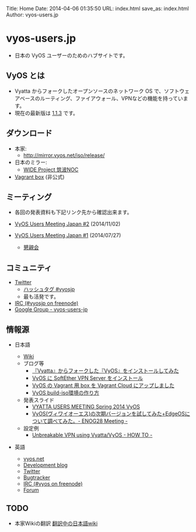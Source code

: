 Title: Home
Date: 2014-04-06 01:35:50
URL: index.html
save_as: index.html
Author: vyos-users.jp

vyos-users.jp
=============

* 日本の VyOS ユーザーのためのハブサイトです。

VyOS とは
---------

* Vyatta からフォークしたオープンソースのネットワーク OS で、ソフトウェアベースのルーティング、ファイアウォール、VPNなどの機能を持っています。
* 現在の最新版は [1.1.3](http://wiki.vyos-users.jp/1.1.0/%E3%83%AA%E3%83%AA%E3%83%BC%E3%82%B9%E3%83%8E%E3%83%BC%E3%83%88%231.1.3) です。

ダウンロード
------------

* 本家: 
    * <http://mirror.vyos.net/iso/release/>
* 日本のミラー: 
    * [WIDE Project 筑波NOC](http://ftp.tsukuba.wide.ad.jp/software/vyos/iso/release/)
* [Vagrant box](https://atlas.hashicorp.com/higebu/boxes/vyos-1.1.3-amd64) (非公式)

ミーティング
-------

* 各回の発表資料も下記リンク先から確認出来ます。

* [VyOS Users Meeting Japan #2](http://vyosjp.connpass.com/event/9667/) (2014/11/02)
* [VyOS Users Meeting Japan #1](http://vyosjp.connpass.com/event/6704/) (2014/07/27)
    * [懇親会](http://vyosjp.connpass.com/event/7217/)

コミュニティ
------

* [Twitter](https://twitter.com/vyosjp)
    * [ハッシュタグ #vyosjp](https://twitter.com/search?q=%23vyosjp&src=typd&f=realtime)
    * 最も活発です。
* [IRC (#vyosjp on freenode)](https://webchat.freenode.net/?channels=#vyosjp)
* [Google Group - vyos-users-jp](http://groups.google.com/d/forum/vyos-users-jp)

情報源
------

* 日本語
    * [Wiki](http://wiki.vyos-users.jp)
    * ブログ等
        * [『Vyatta』からフォークした『VyOS』をインストールしてみた](http://orebibou.blogspot.jp/2014/01/vyattavyos.html)
        * [VyOS に SoftEther VPN Server をインストール](http://www.higebu.com/blog/2014/03/08/how-to-install-softether-vpn-server-to-vyos/)
        * [VyOS の Vagrant 用 box を Vagrant Cloud にアップしました](http://www.higebu.com/blog/2014/03/13/put-vyos-box-to-vagrant-cloud/)
        * [VyOS build-iso環境の作り方](https://gist.github.com/hiroyuki-sato/9972631)
    * 発表スライド
        * [VYATTA USERS MEETING Spring 2014 VyOS](http://www.slideshare.net/higebu/vyatta-users-meeting-spring-2014-vyos)
        * [VyOS(ヴィワイオーエス)の次期バージョンを試してみた+EdgeOSについて調べてみた。- ENOG28 Meeting -](http://enog.jp/wp-content/uploads/2014/09/ftoyama_enog28.pdf)
    * 設定例
        * [Unbreakable VPN using Vyatta/VyOS - HOW TO -](http://www.slideshare.net/naotomatsumoto/unbreakable-vpntunnelingusingvyatta20140513v5)

* 英語
    * [vyos.net](http://vyos.net/)
    * [Development blog](http://vyos-dev.tumblr.com/)
    * [Twitter](https://twitter.com/vyos_dev)
    * [Bugtracker](http://bugzilla.vyos.net/)
    * [IRC (#vyos on freenode)](https://webchat.freenode.net/?channels=#vyos)
    * [Forum](http://forum.vyos.net/)

TODO
----

* 本家Wikiの翻訳 [翻訳中の日本語wiki](http://wiki.vyos-users.jp)
